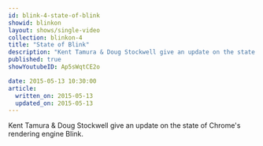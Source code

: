 ```yaml
---
id: blink-4-state-of-blink
showid: blinkon
layout: shows/single-video
collection: blinkon-4
title: "State of Blink"
description: "Kent Tamura & Doug Stockwell give an update on the state of Chrome's rendering engine Blink."
published: true
showYoutubeID: Ap5sWqtCE2o

date: 2015-05-13 10:30:00
article:
  written_on: 2015-05-13
  updated_on: 2015-05-13
---
```


Kent Tamura & Doug Stockwell give an update on the state of Chrome's rendering engine Blink.